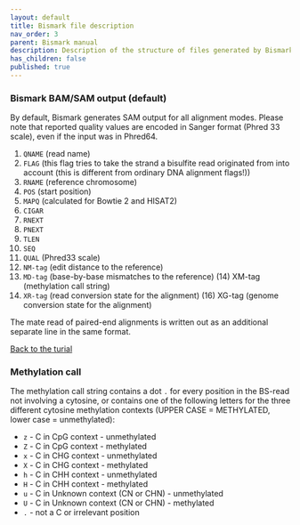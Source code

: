 ```yaml
---
layout: default
title: Bismark file description
nav_order: 3
parent: Bismark manual
description: Description of the structure of files generated by Bismark
has_children: false
published: true
---
```



### Bismark BAM/SAM output (default)

By default, Bismark generates SAM output for all alignment modes. Please note that reported quality values are encoded in Sanger format (Phred 33 scale), even if the input was in Phred64.

1. `QNAME` (read name)
2. `FLAG` (this flag tries to take the strand a bisulfite read originated from into account (this is different from ordinary DNA alignment flags!))
3. `RNAME` (reference chromosome)
4. `POS` (start position)
5. `MAPQ` (calculated for Bowtie 2 and HISAT2)
6. `CIGAR`
7. `RNEXT`
8. `PNEXT`
9. `TLEN`
10. `SEQ`
11. `QUAL` (Phred33 scale)
12. `NM-tag` (edit distance to the reference)
13. `MD-tag` (base-by-base mismatches to the reference) (14) XM-tag (methylation call string)
14. `XR-tag` (read conversion state for the alignment) (16) XG-tag (genome conversion state for the alignment)

The mate read of paired-end alignments is written out as an additional separate line in the same format.

[Back to the turial](https://gabbo89.github.io/EEA2024/docs/3a1_WGBS_cleaning_and_alignment.html#Perform-the-paired-end-mapping)


### Methylation call

The methylation call string contains a dot `.` for every position in the BS-read not involving a cytosine, or contains one of the following letters for the three different cytosine methylation contexts (UPPER CASE = METHYLATED, lower case = unmethylated):

- `z` - C in CpG context - unmethylated
- `Z` - C in CpG context - methylated
- `x` - C in CHG context - unmethylated
- `X` - C in CHG context - methylated
- `h` - C in CHH context - unmethylated
- `H` - C in CHH context - methylated
- `u` - C in Unknown context (CN or CHN) - unmethylated
- `U` - C in Unknown context (CN or CHN) - methylated
- `.` - not a C or irrelevant position
